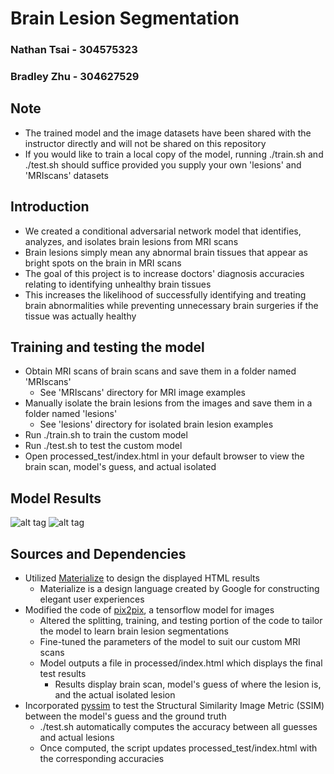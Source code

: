 # Brain Lesion Segmentation #

### Nathan Tsai - 304575323 ###
### Bradley Zhu - 304627529 ###

## Note ##
* The trained model and the image datasets have been shared with the instructor directly and will not be shared on this repository
* If you would like to train a local copy of the model, running ./train.sh and ./test.sh should suffice provided you supply your own 'lesions' and 'MRIscans' datasets

## Introduction ##
* We created a conditional adversarial network model that identifies, analyzes, and isolates brain lesions from MRI scans
* Brain lesions simply mean any abnormal brain tissues that appear as bright spots on the brain in MRI scans
* The goal of this project is to increase doctors' diagnosis accuracies relating to identifying unhealthy brain tissues
* This increases the likelihood of successfully identifying and treating brain abnormalities while preventing unnecessary brain surgeries if the tissue was actually healthy 

## Training and testing the model ##
* Obtain MRI scans of brain scans and save them in a folder named 'MRIscans'
	* See 'MRIscans' directory for MRI image examples
* Manually isolate the brain lesions from the images and save them in a folder named 'lesions'
	* See 'lesions' directory for isolated brain lesion examples
* Run ./train.sh to train the custom model 
* Run ./test.sh to test the custom model
* Open processed_test/index.html in your default browser to view the brain scan, model's guess, and actual isolated

## Model Results ##
![alt tag](https://i.imgur.com/fSzn14P.png)
![alt tag](https://i.imgur.com/VOY7hCA.png)

## Sources and Dependencies ##
* Utilized [Materialize](https://materializecss.com) to design the displayed HTML results
	* Materialize is a design language created by Google for constructing elegant user experiences
* Modified the code of [pix2pix](https://github.com/affinelayer/pix2pix-tensorflow/blob/master/pix2pix.py), a tensorflow model for images
	* Altered the splitting, training, and testing portion of the code to tailor the model to learn brain lesion segmentations
	* Fine-tuned the parameters of the model to suit our custom MRI scans
	* Model outputs a file in processed/index.html which displays the final test results
		* Results display brain scan, model's guess of where the lesion is, and the actual isolated lesion
* Incorporated [pyssim](https://github.com/jterrace/pyssim) to test the Structural Similarity Image Metric (SSIM) between the model's guess and the ground truth
	* ./test.sh automatically computes the accuracy between all guesses and actual lesions
	* Once computed, the script updates processed_test/index.html with the corresponding accuracies
